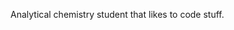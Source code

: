 Analytical chemistry student that likes to code stuff.


<!---
Elvetium/Elvetium is a ✨ special ✨ repository because its `README.md` (this file) appears on your GitHub profile.
You can click the Preview link to take a look at your changes.
--->
